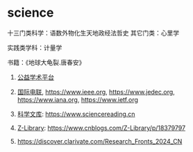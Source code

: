 # science

十三门类科学：语数外物化生天地政经法哲史
其它门类：心里学

实践类学科：计量学

书籍：《地球大龟裂.唐春安》

1. [公益学术平台](https://pubscholar.cn)

2. [国际电联](https://www.itu.int), <https://www.ieee.org>, <https://www.jedec.org>, <https://www.iana.org>, <https://www.ietf.org>

3. [科学文库](https://book.sciencereading.cn): <https://www.sciencereading.cn>

4. [Z-Library](https://topstip.com/the-worlds-largest-digital-library-z-library-newly-available-official-site-and-mirror): <https://www.cnblogs.com/Z-Library/p/18379797>

5. <https://discover.clarivate.com/Research_Fronts_2024_CN>
